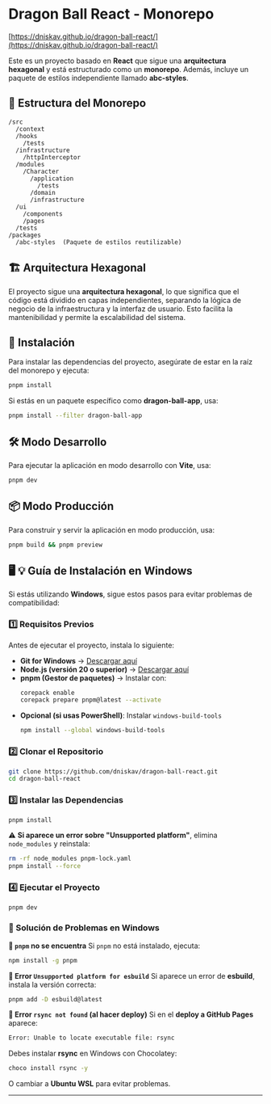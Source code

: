 # Dragon Ball React - Monorepo
[https://dniskav.github.io/dragon-ball-react/](https://dniskav.github.io/dragon-ball-react/)

Este es un proyecto basado en **React** que sigue una **arquitectura hexagonal** y está estructurado como un **monorepo**. Además, incluye un paquete de estilos independiente llamado **abc-styles**.

## 📁 Estructura del Monorepo

```
/src
  /context
  /hooks
    /tests
  /infrastructure
    /httpInterceptor
  /modules
    /Character
      /application
        /tests
      /domain
      /infrastructure
  /ui
    /components
    /pages
  /tests
/packages
  /abc-styles  (Paquete de estilos reutilizable)
```

## 🏗️ Arquitectura Hexagonal

El proyecto sigue una **arquitectura hexagonal**, lo que significa que el código está dividido en capas independientes, separando la lógica de negocio de la infraestructura y la interfaz de usuario. Esto facilita la mantenibilidad y permite la escalabilidad del sistema.

## 🚀 Instalación

Para instalar las dependencias del proyecto, asegúrate de estar en la raíz del monorepo y ejecuta:

```sh
pnpm install
```

Si estás en un paquete específico como **dragon-ball-app**, usa:

```sh
pnpm install --filter dragon-ball-app
```

## 🛠️ Modo Desarrollo

Para ejecutar la aplicación en modo desarrollo con **Vite**, usa:

```sh
pnpm dev
```

## 📦 Modo Producción

Para construir y servir la aplicación en modo producción, usa:

```sh
pnpm build && pnpm preview
```

## 🖥️ 💡 **Guía de Instalación en Windows**

Si estás utilizando **Windows**, sigue estos pasos para evitar problemas de compatibilidad:

### **1️⃣ Requisitos Previos**

Antes de ejecutar el proyecto, instala lo siguiente:

- **Git for Windows** → [Descargar aquí](https://gitforwindows.org/)
- **Node.js (versión 20 o superior)** → [Descargar aquí](https://nodejs.org/)
- **pnpm (Gestor de paquetes)** → Instalar con:
  ```sh
  corepack enable
  corepack prepare pnpm@latest --activate
  ```
- **Opcional (si usas PowerShell)**: Instalar `windows-build-tools`
  ```sh
  npm install --global windows-build-tools
  ```

### **2️⃣ Clonar el Repositorio**

```sh
git clone https://github.com/dniskav/dragon-ball-react.git
cd dragon-ball-react
```

### **3️⃣ Instalar las Dependencias**

```sh
pnpm install
```

⚠️ **Si aparece un error sobre "Unsupported platform"**, elimina `node_modules` y reinstala:

```sh
rm -rf node_modules pnpm-lock.yaml
pnpm install --force
```

### **4️⃣ Ejecutar el Proyecto**

```sh
pnpm dev
```

### **🐛 Solución de Problemas en Windows**

**📌 `pnpm` no se encuentra**
Si `pnpm` no está instalado, ejecuta:

```sh
npm install -g pnpm
```

**📌 Error `Unsupported platform for esbuild`**
Si aparece un error de **esbuild**, instala la versión correcta:

```sh
pnpm add -D esbuild@latest
```

**📌 Error `rsync not found` (al hacer deploy)**
Si en el **deploy a GitHub Pages** aparece:

```sh
Error: Unable to locate executable file: rsync
```

Debes instalar **rsync** en Windows con Chocolatey:

```sh
choco install rsync -y
```

O cambiar a **Ubuntu WSL** para evitar problemas.

---

